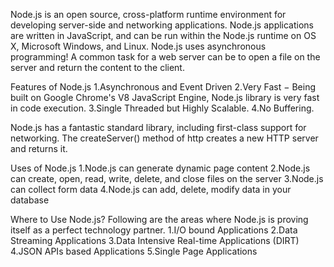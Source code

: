 Node.js is an open source, cross-platform runtime environment for developing server-side and networking applications. Node.js applications are written in JavaScript, and can be run within the Node.js runtime on OS X, Microsoft Windows, and Linux. Node.js uses asynchronous programming!
A common task for a web server can be to open a file on the server and return the content to the client.

Features of Node.js 1.Asynchronous and Event Driven 2.Very Fast − Being built on Google Chrome's V8 JavaScript Engine, Node.js library is very fast in code execution. 3.Single Threaded but Highly Scalable. 4.No Buffering.

Node.js has a fantastic standard library, including first-class support for networking. The createServer() method of http creates a new HTTP server and returns it.

Uses of Node.js 1.Node.js can generate dynamic page content 2.Node.js can create, open, read, write, delete, and close files on the server 3.Node.js can collect form data 4.Node.js can add, delete, modify data in your database

Where to Use Node.js? Following are the areas where Node.js is proving itself as a perfect technology partner. 1.I/O bound Applications 2.Data Streaming Applications 3.Data Intensive Real-time Applications (DIRT) 4.JSON APIs based Applications 5.Single Page Applications